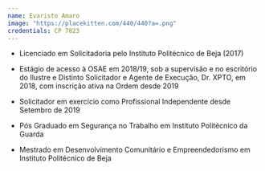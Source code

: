 ```yaml
---
name: Evaristo Amaro
image: "https://placekitten.com/440/440?a=.png"
credentials: CP 7823
---
```


- Licenciado em Solicitadoria pelo Instituto Politécnico de Beja (2017)

- Estágio de acesso à OSAE em 2018/19, sob a supervisão e no escritório do Ilustre e Distinto Solicitador e Agente de Execução, Dr. XPTO, em 2018, com inscrição ativa na Ordem desde 2019

- Solicitador em exercício como Profissional Independente desde Setembro de 2019

- Pós Graduado em Segurança no Trabalho em Instituto Politécnico da Guarda

- Mestrado em Desenvolvimento Comunitário e Empreendedorismo em Instituto Politécnico de Beja
